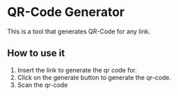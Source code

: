 # QR-Code Generator
This is a tool that generates QR-Code for any link.

## How to use it
1. Insert the link to generate the qr code for.
2. Click on the generate button to generate the qr-code.
3. Scan the qr-code
